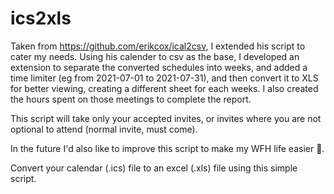 # ics2xls
Taken from https://github.com/erikcox/ical2csv, I extended his script to cater my needs. Using his calender to csv as the base, I developed an extension to separate the converted schedules into weeks, and added a time limiter (eg from 2021-07-01 to 2021-07-31), and then convert it to XLS for better viewing, creating a different sheet for each weeks. I also created the hours spent on those meetings to complete the report.

This script will take only your accepted invites, or invites where you are not optional to attend (normal invite, must come).

In the future I'd also like to improve this script to make my WFH life easier 🙏.

Convert your calendar (.ics) file to an excel (.xls) file using this simple script.
